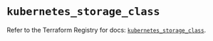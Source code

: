 # `kubernetes_storage_class`

Refer to the Terraform Registry for docs: [`kubernetes_storage_class`](https://registry.terraform.io/providers/hashicorp/kubernetes/2.35.1/docs/resources/storage_class).
